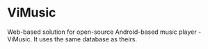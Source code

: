 # ViMusic
Web-based solution for open-source Android-based music player - ViMusic. It uses the same database as theirs.
